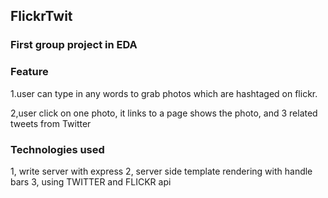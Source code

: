 ## FlickrTwit

### First group project in EDA

### Feature

1.user can type in any words to grab photos which are hashtaged on flickr.

2,user click on one photo, it links to a page shows the photo, and 3 related tweets from Twitter

### Technologies used

1, write server with express
2, server side template rendering with handle bars
3, using TWITTER and FLICKR api
